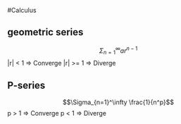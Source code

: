#Calculus
## geometric series
$$\Sigma_{n=1}^\infty ar^{n-1}$$
|r| < 1 => Converge 
|r| >= 1 => Diverge
## P-series
$$\Sigma_{n=1}^\infty \frac{1}{n^p}$$
p > 1 => Converge
p < 1 => Diverge